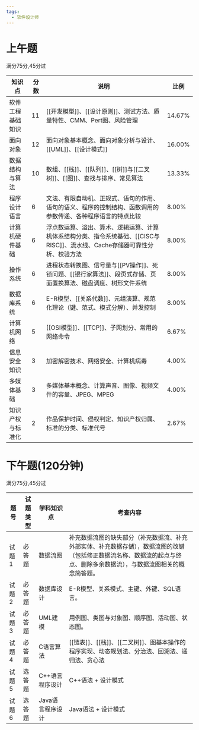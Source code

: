 ```yaml
---
tags:
  - 软件设计师
---
```



# 上午题
满分75分,45分过

|知识点|分数|说明|比例|
|---|---|---|---|
|软件工程基础知识|11|[[开发模型]]、[[设计原则]]、测试方法、质量特性、CMM、Pert图、风险管理|14.67%|
|面向对象|12|面向对象基本概念、面向对象分析与设计、[[UML]]、[[设计模式]]|16.00%|
|数据结构与算法|10|数组、[[栈]]、[[队列]]、[[树]]与[[二叉树]]、[[图]]、查找与排序、常见算法|13.33%|
|程序设计语言|6|文法、有限自动机、正规式、语句的作用、语句的语义、程序的控制结构、函数调用的参数传递、各种程序语言的特点比较|8.00%|
|计算机硬件基础|6|浮点数运算、溢出、算术、逻辑运算、计算机体系结构分类、指令系统基础、[[CISC与RISC]]、流水线、Cache存储器可靠性分析、校验方法|8.00%|
|操作系统|6|进程状态转换图、信号量与[[PV操作]]、死锁问题、[[银行家算法]]、段页式存储、页面置换算法、磁盘调度、树形文件系统|8.00%|
|数据库系统|6|E-R模型、[[关系代数]]、元组演算、规范化理论（键、范式、模式分解）、并发控制|8.00%|
|计算机网络|5|[[OSI模型]]、[[TCP]]、子网划分、常用的网络命令|6.67%|
|信息安全知识|3|加密解密技术、网络安全、计算机病毒|4.00%|
|多媒体基础|3|多媒体基本概念、计算声音、图像、视频文件的容量、JPEG、MPEG|4.00%|
|知识产权与标准化|2|作品保护时间、侵权判定、知识产权归属、标准的分类、标准代号|2.67%|



# 下午题(120分钟)
满分75分,45分过

|题号|试题类型|学科知识点|考查内容|
|-----|-----|-----|-----|
|试题1|必答题|数据流图|补充数据流图的缺失部分（补充数据流、补充外部实体、补充数据存储），数据流图的改错（包括修正数据流名称、数据流的起点与终点、删除多余数据流），与数据流图相关的概念简答题。|
|试题2|必答题|数据库设计|E-R模型、关系模式、主键、外键、SQL语言。|
|试题3|必答题|UML建模|用例图、类图与对象图、顺序图、活动图、状态图。|
|试题4|必答题|C语言算法|[[链表]]、[[栈]]、[[二叉树]]、图基本操作的程序实现、动态规划法、分治法、回溯法、递归法、贪心法|
|试题5|选答题|C++语言程序设计|C++语法 + 设计模式|
|试题6|选答题|Java语言程序设计|Java语法 + 设计模式|


